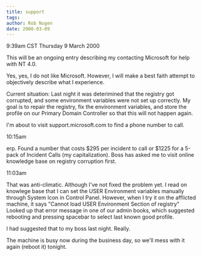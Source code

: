 ```yaml
---
title: support
tags: 
author: Rob Nugen
date: 2000-03-09
---
```


<p class=date>9:39am CST Thursday 9 March 2000</p>

<p>This will be an ongoing entry describing my contacting Microsoft
for help with NT 4.0.

<p>Yes, yes, I do not like Microsoft.  However, I will make a best
faith attempt to objectively describe what I experience.

<p>Current situation: Last night it was deterimined that the registry
got corrupted, and some environment variables were not set up
correctly.  My goal is to repair the registry, fix the environment
variables, and store the profile on our Primary Domain Controller so
that this will not happen again.

<p>I'm about to visit support.microsoft.com to find a phone number to
call.

<p class=date>10:15am</p>

<p>erp.  Found a number that costs $295 per incident to call or $1225
for a 5-pack of Incident Calls (my capitalization).  Boss has asked me
to visit online knowledge base on registry corruption first.

<p class=date>11:03am</p>

<p>That was anti-climatic.  Although I've not fixed the problem yet.
I read on knowlege base that I can set the USER Environment variables
manually through System Icon in Control Panel.  However, when I try it
on the afflicted machine, it says "Cannot load USER Environment
Section of registry" Looked up that error message in one of our admin
books, which suggested rebooting and pressing spacebar to select last
known good profile.

<p>I had suggested that to my boss last night.  Really.

<p>The machine is busy now during the business day, so we'll mess with
it again (reboot it) tonight.

